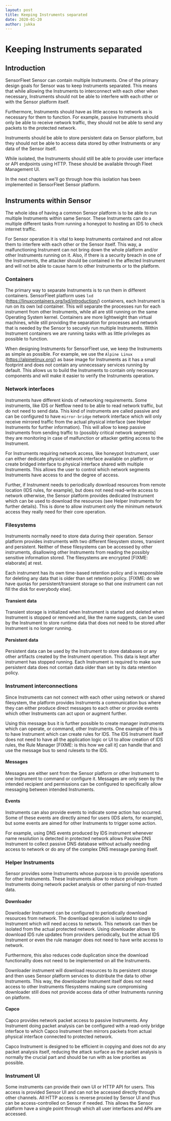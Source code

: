 ```yaml
---
layout: post
title: Keeping Instruments separated
date: 2020-01-20
author: jukka
---
```


# Keeping Instruments separated

## Introduction

SensorFleet Sensor can contain multiple Instruments. One of the primary
design goals for Sensor was to keep Instruments separated. This means
that while allowing the Instruments to interconnect with each other when
necessary, Instruments should not be able to interfere with each other
or with the Sensor platform itself.

Furthermore, Instruments should have as little access to network as is
necessary for them to function. For example, passive Instruments should
only be able to receive network traffic, they should not be able to send
any packets to the protected network.

Instruments should be able to store persistent data on Sensor platform,
but they should not be able to access data stored by other Instruments
or any data of the Sensor itself.

While isolated, the Instruments should still be able to provide user
interface or API endpoints using HTTP. These should be available through
Fleet Management UI.

In the next chapters we'll go through how this isolation has been
implemented in SensorFleet Sensor platform.

## Instruments within Sensor

The whole idea of having a common Sensor platform is to be able to run
multiple Instruments within same Sensor. These Instruments can do a
multiple different tasks from running a honeypot to hosting an IDS to
check internet traffic.

For Sensor operation it is vital to keep Instruments contained and not
allow them to interfere with each other or the Sensor itself. This way,
a malfunctioning Instrument can not bring down the whole platform and/or
other Instruments running on it. Also, if there is a security breach in
one of the Instruments, the attacker should be contained in the affected
Instrument and will not be able to cause harm to other Instruments or to
the platform.

### Containers

The primary way to separate Instruments is to run them in different
containers. SensorFleet platform uses `lxd`
(https://linuxcontainers.org/lxd/introduction/) containers, each
Instrument is run on its own lxd container. This will separate the
processes run for each instrument from other Instruments, while all are
still running on the same Operating System kernel. Containers are more
lightweight than virtual machines, while still providing the separation
for processes and network that is needed by the Sensor to securely run
multiple Instruments. Within Instrument containers we are running tasks
with as little privileges as possible to function.

When designing Instruments for SensorFleet use, we keep the Instruments
as simple as possible. For example, we use the `Alpine Linux`
(https://alpinelinux.org/) as base image for Instruments as it has a
small footprint and does not contain any unnecessary services running by
default. This allows us to build the Instruments to contain only
necessary components and will make it easier to verify the Instruments
operation.

### Network interfaces

Instruments have different kinds of networking requirements. Some
instruments, like IDS or Netflow need to be able to read network
traffic, but do not need to send data. This kind of instruments are
called passive and can be configured to have `mirror-bridge` network
interface which will only receive mirrored traffic from the actual
physical interface (see Helper Instruments for further information).
This will allow to keep passive Instruments from sending traffic to
(possibly critical network segments) they are monitoring in case of
malfunction or attacker getting access to the Instrument.

For Instruments requiring network access, like honeypot Instrument, user
can either dedicate physical network interface available on platform or
create bridged interface to physical interface shared with multiple
Instruments. This allows the user to control which network segments
Instruments have access to and the degree of access.

Further, if Instrument needs to periodically download resources from
remote location (IDS rules, for example), but does not need read-write
access to network otherwise, the Sensor platform provides dedicated
Instrument which can be used to download the resources (see Helper
Instruments for further details). This is done to allow instrument only
the minimum network access they really need for their core operation.

### Filesystems

Instruments normally need to store data during their operation. Sensor
platform provides instruments with two different filesystem stores,
transient and persistent. Neither of these filesystems can be accessed
by other instruments, disallowing other Instruments from reading the
possibly sensitive information stored. The filesystems are encrypted
[FIXME: elaborate] at rest.

Each instrument has its own time-based retention policy and is
responsible for deleting any data that is older than set retention
policy.
[FIXME: do we have quotas for persistent/transient storage so that one instrument
can not fill the disk for everybody else].

#### Transient data

Transient storage is initialized when Instrument is started and deleted
when Instrument is stopped or removed and, like the name suggests, can
be used by the Instrument to store runtime data that does not need to be
stored after Instrument is no longer running.

#### Persistent data

Persistent data can be used by the Instrument to store databases or any
other artifacts created by the Instrument operation. This data is kept
after instrument has stopped running. Each Instrument is required to
make sure persistent data does not contain data older than set by its
data retention policy.

### Instrument interconnections

Since Instruments can not connect with each other using network or
shared filesystem, the platform provides Instruments a communication bus
where they can either produce direct messages to each other or provide
events which other Instruments can act upon or augment further.

Using this message bus it is further possible to create manager
instruments which can operate, or command, other Instruments. One
example of this is to have Instrument which can create rules for IDS.
The IDS Instrument itself does not need to have all the application
logic or UI to allow creation of IDS rules, the Rule Manager
[FIXME: is this how we call it] can handle that and use the message bus
to send rulesets to the IDS.

#### Messages

Messages are either sent from the Sensor platform or other Instrument to
one Instrument to command or configure it. Messages are only seen by the
intended recipient and permissions can be configured to specifically
allow messaging between intended Instruments.

#### Events

Instruments can also provide events to indicate some action has
occurred. Some of these events are directly aimed for users (IDS alerts,
for example), but some events are aimed for other Instruments to trigger
some action.

For example, using DNS events produced by IDS instrument whenever name
resolution is detected in protected network allows Passive DNS
Instrument to collect passive DNS database without actually needing
access to network or do any of the complex DNS message parsing itself.

### Helper Instruments

Sensor provides some Instruments whose purpose is to provide operations
for other Instruments. These Instruments allow to reduce privileges from
Instruments doing network packet analysis or other parsing of
non-trusted data.

#### Downloader

Downloader Instrument can be configured to periodically download
resources from network. The download operation is isolated to single
Instrument which will need access to network. This network can then be
isolated from the actual protected network. Using downloader allows to
download IDS rule updates from providers periodically, but the actual
IDS Instrument or even the rule manager does not need to have write
access to network.

Furthermore, this also reduces code duplication since the download
functionality does not need to be implemented on all the Instruments.

Downloader instrument will download resources to its persistent storage
and then uses Sensor platform services to distribute the data to other
Instruments. This way, the downloader Instrument itself does not need
access to other Instruments filesystems making sure compromising
downloader still does not provide access data of other Instruments
running on platform.

#### Capco

Capco provides network packet access to passive Instruments. Any
Instrument doing packet analysis can be configured with a read-only
bridge interface to which Capco Instrument then mirrors packets from
actual physical interface connected to protected network.

Capco Instrument is designed to be efficient in copying and does not do
any packet analysis itself, reducing the attack surface as the packet
analysis is normally the crucial part and should be run with as low
priorities as possible.

### Instrument UI

Some instruments can provide their own UI or HTTP API for users. This
access is provided Sensor UI and can not be accessed directly through
other channels. All HTTP access is reverse proxied by Sensor UI and thus
can be access-controlled on Sensor if needed. This allows the Sensor
platform have a single point through which all user interfaces and APIs
are accessed.
